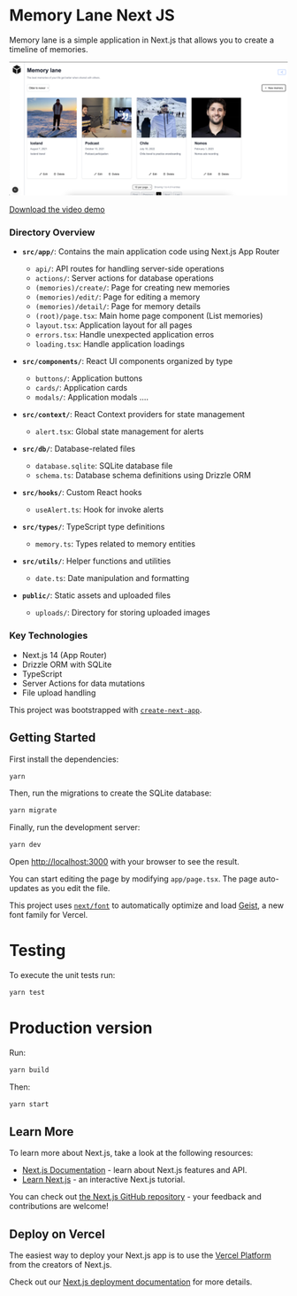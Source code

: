 # Memory Lane Next JS

Memory lane is a simple application in Next.js that allows you to create a timeline of memories.

![Product Screenshot](./docs/product-screenshot.png)

[Download the video demo](./docs/product-overview.mov)

### Directory Overview

- **`src/app/`**: Contains the main application code using Next.js App Router

  - `api/`: API routes for handling server-side operations
  - `actions/`: Server actions for database operations
  - `(memories)/create/`: Page for creating new memories
  - `(memories)/edit/`: Page for editing a memory
  - `(memories)/detail/`: Page for memory details
  - `(root)/page.tsx`: Main home page component (List memories)
  - `layout.tsx`: Application layout for all pages
  - `errors.tsx`: Handle unexpected application erros
  - `loading.tsx`: Handle application loadings

- **`src/components/`**: React UI components organized by type

  - `buttons/`: Application buttons
  - `cards/`: Application cards
  - `modals/`: Application modals
  ....

- **`src/context/`**: React Context providers for state management

  - `alert.tsx`: Global state management for alerts

- **`src/db/`**: Database-related files

  - `database.sqlite`: SQLite database file
  - `schema.ts`: Database schema definitions using Drizzle ORM

- **`src/hooks/`**: Custom React hooks

  - `useAlert.ts`: Hook for invoke alerts

- **`src/types/`**: TypeScript type definitions

  - `memory.ts`: Types related to memory entities

- **`src/utils/`**: Helper functions and utilities

  - `date.ts`: Date manipulation and formatting

- **`public/`**: Static assets and uploaded files
  - `uploads/`: Directory for storing uploaded images

### Key Technologies

- Next.js 14 (App Router)
- Drizzle ORM with SQLite
- TypeScript
- Server Actions for data mutations
- File upload handling

This project was bootstrapped with [`create-next-app`](https://nextjs.org/docs/app/api-reference/cli/create-next-app).

## Getting Started

First install the dependencies:

```bash
yarn
```

Then, run the migrations to create the SQLite database:

```bash
yarn migrate
```

Finally, run the development server:

```bash
yarn dev
```

Open [http://localhost:3000](http://localhost:3000) with your browser to see the result.

You can start editing the page by modifying `app/page.tsx`. The page auto-updates as you edit the file.

This project uses [`next/font`](https://nextjs.org/docs/app/building-your-application/optimizing/fonts) to automatically optimize and load [Geist](https://vercel.com/font), a new font family for Vercel.

# Testing

To execute the unit tests run:

```bash
yarn test
```

# Production version

Run:

```bash
yarn build
```

Then:

```bash
yarn start
```

## Learn More

To learn more about Next.js, take a look at the following resources:

- [Next.js Documentation](https://nextjs.org/docs) - learn about Next.js features and API.
- [Learn Next.js](https://nextjs.org/learn) - an interactive Next.js tutorial.

You can check out [the Next.js GitHub repository](https://github.com/vercel/next.js) - your feedback and contributions are welcome!

## Deploy on Vercel

The easiest way to deploy your Next.js app is to use the [Vercel Platform](https://vercel.com/new?utm_medium=default-template&filter=next.js&utm_source=create-next-app&utm_campaign=create-next-app-readme) from the creators of Next.js.

Check out our [Next.js deployment documentation](https://nextjs.org/docs/app/building-your-application/deploying) for more details.

